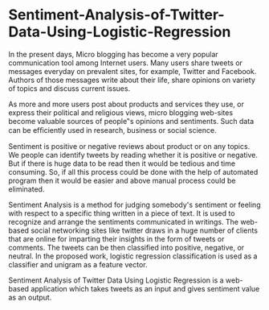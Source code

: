 # Sentiment-Analysis-of-Twitter-Data-Using-Logistic-Regression

In the present days, Micro blogging has become a very popular communication tool among Internet users. Many users share tweets or messages everyday on prevalent sites, for example,  Twitter and  Facebook. Authors of those messages write about their life, share opinions on variety of topics and discuss current issues.

As more and more users post about products and services they use, or express their political and religious views, micro blogging web-sites become valuable sources of people‟s opinions and sentiments. Such data can be efﬁciently used in research, business or social science. 

Sentiment is positive or negative reviews about product or on any topics. We people can identify tweets by reading whether it is positive or negative. But if there is huge data to be read then it would be tedious and time consuming. So, if all this process could be done with the help of automated program then it would be easier and above manual process could be eliminated. 

Sentiment Analysis is a method for judging somebody's sentiment or feeling with respect to a specific thing written in a piece of text. It is used to recognize and arrange the sentiments communicated in writings. The web-based social networking sites like twitter draws in a huge number of clients that are online for imparting their insights in the form of tweets or comments. The tweets can be then classified into positive, negative, or neutral. In the proposed work, logistic regression classification is used as a classifier and unigram as a feature vector.  
 
Sentiment Analysis of Twitter Data Using Logistic Regression is a web-based application which takes tweets as an input and gives sentiment value as an output. 
